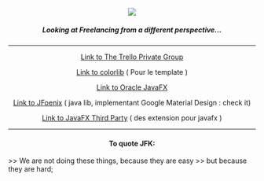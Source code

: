 <p align="center">
  <img src="https://i.imgur.com/3ZQGxXa.jpg">
</p>
<div align="center" style=> 
<h5> Looking at Freelancing from a different perspective... </h4>
</div>

***
<div align="center">

[Link to The Trello Private Group](https://trello.com/fearless48) 

[Link to colorlib](https://colorlib.com/)  ( Pour le template )

[Link to Oracle JavaFX](https://docs.oracle.com/javase/8/javafx/get-started-tutorial/index.html) 

[Link to JFoenix](https://github.com/jfoenixadmin/JFoenix) ( java lib, implementant Google Material Design : check it)

[Link to JavaFX Third Party](https://www.oracle.com/technetwork/java/javafx/community/3rd-party-1844355.html) ( des extension pour javafx )



***

<h4>
To quote JFK: 
</h4>
</div>
>> We are not doing these things, because they are easy
>> but because they are hard; 





